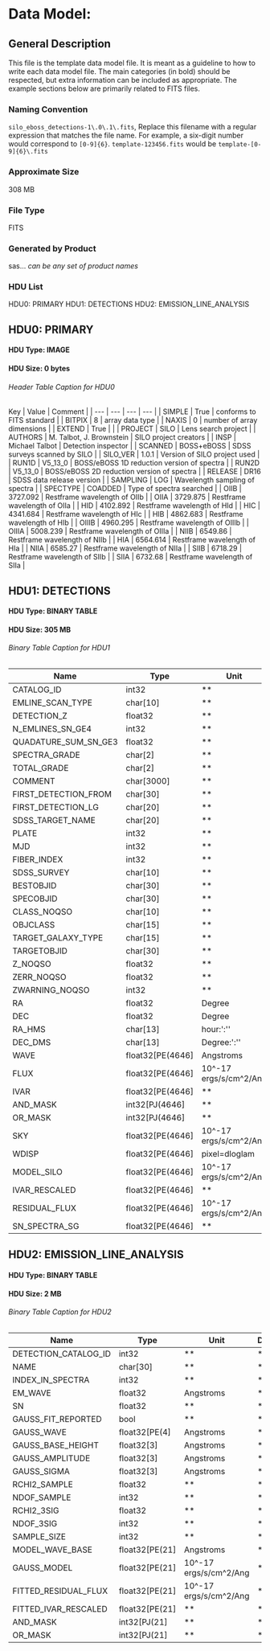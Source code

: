 # Data Model: 

## General Description
This file is the template data model file. It is meant as a guideline to how to write each data model file.  The main categories (in bold) should be respected, but extra information can be included as appropriate.  The example sections below are primarily related to FITS files.


### Naming Convention
`silo_eboss_detections-1\.0\.1\.fits`, Replace this filename with a regular expression that matches the file name.  For example, a six-digit number would correspond to `[0-9]{6}`.  `template-123456.fits` would be `template-[0-9]{6}\.fits`


### Approximate Size
308 MB

### File Type
FITS

### Generated by Product
sas... *can be any set of product names*

### HDU List
HDU0: PRIMARY
HDU1: DETECTIONS
HDU2: EMISSION_LINE_ANALYSIS


## HDU0: PRIMARY


#### HDU Type: IMAGE
#### HDU Size:  0 bytes

###### Header Table Caption for HDU0
Key | Value | Comment | 
| --- | --- | --- | --- |
| SIMPLE | True | conforms to FITS standard |
| BITPIX | 8 | array data type |
| NAXIS | 0 | number of array dimensions |
| EXTEND | True |  |
| PROJECT | SILO | Lens search project |
| AUTHORS | M. Talbot, J. Brownstein | SILO project creators |
| INSP | Michael Talbot | Detection inspector |
| SCANNED | BOSS+eBOSS | SDSS surveys scanned by SILO |
| SILO_VER | 1.0.1 | Version of SILO project used |
| RUN1D | V5_13_0 | BOSS/eBOSS 1D reduction version of spectra |
| RUN2D | V5_13_0 | BOSS/eBOSS 2D reduction version of spectra |
| RELEASE | DR16 | SDSS data release version |
| SAMPLING | LOG | Wavelength sampling of spectra |
| SPECTYPE | COADDED | Type of spectra searched |
| OIIB | 3727.092 | Restframe wavelength of OIIb |
| OIIA | 3729.875 | Restframe wavelength of OIIa |
| HID | 4102.892 | Restframe wavelength of HId |
| HIC | 4341.684 | Restframe wavelength of HIc |
| HIB | 4862.683 | Restframe wavelength of HIb |
| OIIIB | 4960.295 | Restframe wavelength of OIIIb |
| OIIIA | 5008.239 | Restframe wavelength of OIIIa |
| NIIB | 6549.86 | Restframe wavelength of NIIb |
| HIA | 6564.614 | Restframe wavelength of HIa |
| NIIA | 6585.27 | Restframe wavelength of NIIa |
| SIIB | 6718.29 | Restframe wavelength of SIIb |
| SIIA | 6732.68 | Restframe wavelength of SIIa |

## HDU1: DETECTIONS


#### HDU Type: BINARY TABLE
#### HDU Size:  305 MB

###### Binary Table Caption for HDU1
Name | Type | Unit | Description | 
| --- | --- | --- | --- | 
 | CATALOG_ID | int32 | ** | ** | 
 | EMLINE_SCAN_TYPE | char[10] | ** | ** | 
 | DETECTION_Z | float32 | ** | ** | 
 | N_EMLINES_SN_GE4 | int32 | ** | ** | 
 | QUADATURE_SUM_SN_GE3 | float32 | ** | ** | 
 | SPECTRA_GRADE | char[2] | ** | ** | 
 | TOTAL_GRADE | char[2] | ** | ** | 
 | COMMENT | char[3000] | ** | ** | 
 | FIRST_DETECTION_FROM | char[30] | ** | ** | 
 | FIRST_DETECTION_LG | char[20] | ** | ** | 
 | SDSS_TARGET_NAME | char[20] | ** | ** | 
 | PLATE | int32 | ** | ** | 
 | MJD | int32 | ** | ** | 
 | FIBER_INDEX | int32 | ** | ** | 
 | SDSS_SURVEY | char[10] | ** | ** | 
 | BESTOBJID | char[30] | ** | ** | 
 | SPECOBJID | char[30] | ** | ** | 
 | CLASS_NOQSO | char[10] | ** | ** | 
 | OBJCLASS | char[15] | ** | ** | 
 | TARGET_GALAXY_TYPE | char[15] | ** | ** | 
 | TARGETOBJID | char[30] | ** | ** | 
 | Z_NOQSO | float32 | ** | ** | 
 | ZERR_NOQSO | float32 | ** | ** | 
 | ZWARNING_NOQSO | int32 | ** | ** | 
 | RA | float32 | Degree | ** | 
 | DEC | float32 | Degree | ** | 
 | RA_HMS | char[13] | hour:':'' | ** | 
 | DEC_DMS | char[13] | Degree:':'' | ** | 
 | WAVE | float32[PE(4646] | Angstroms | ** | 
 | FLUX | float32[PE(4646] | 10^-17 ergs/s/cm^2/Ang | ** | 
 | IVAR | float32[PE(4646] | ** | ** | 
 | AND_MASK | int32[PJ(4646] | ** | ** | 
 | OR_MASK | int32[PJ(4646] | ** | ** | 
 | SKY | float32[PE(4646] | 10^-17 ergs/s/cm^2/Ang | ** | 
 | WDISP | float32[PE(4646] | pixel=dloglam | ** | 
 | MODEL_SILO | float32[PE(4646] | 10^-17 ergs/s/cm^2/Ang | ** | 
 | IVAR_RESCALED | float32[PE(4646] | ** | ** | 
 | RESIDUAL_FLUX | float32[PE(4646] | 10^-17 ergs/s/cm^2/Ang | ** | 
 | SN_SPECTRA_SG | float32[PE(4646] | ** | ** | 

## HDU2: EMISSION_LINE_ANALYSIS


#### HDU Type: BINARY TABLE
#### HDU Size:  2 MB

###### Binary Table Caption for HDU2
Name | Type | Unit | Description | 
| --- | --- | --- | --- | 
 | DETECTION_CATALOG_ID | int32 | ** | ** | 
 | NAME | char[30] | ** | ** | 
 | INDEX_IN_SPECTRA | int32 | ** | ** | 
 | EM_WAVE | float32 | Angstroms | ** | 
 | SN | float32 | ** | ** | 
 | GAUSS_FIT_REPORTED | bool | ** | ** | 
 | GAUSS_WAVE | float32[PE(4] | Angstroms | ** | 
 | GAUSS_BASE_HEIGHT | float32[3] | Angstroms | ** | 
 | GAUSS_AMPLITUDE | float32[3] | Angstroms | ** | 
 | GAUSS_SIGMA | float32[3] | Angstroms | ** | 
 | RCHI2_SAMPLE | float32 | ** | ** | 
 | NDOF_SAMPLE | int32 | ** | ** | 
 | RCHI2_3SIG | float32 | ** | ** | 
 | NDOF_3SIG | int32 | ** | ** | 
 | SAMPLE_SIZE | int32 | ** | ** | 
 | MODEL_WAVE_BASE | float32[PE(21] | Angstroms | ** | 
 | GAUSS_MODEL | float32[PE(21] | 10^-17 ergs/s/cm^2/Ang | ** | 
 | FITTED_RESIDUAL_FLUX | float32[PE(21] | 10^-17 ergs/s/cm^2/Ang | ** | 
 | FITTED_IVAR_RESCALED | float32[PE(21] | ** | ** | 
 | AND_MASK | int32[PJ(21] | ** | ** | 
 | OR_MASK | int32[PJ(21] | ** | ** | 
